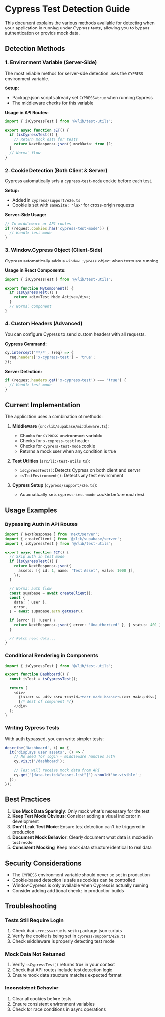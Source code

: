 # Cypress Test Detection Guide

This document explains the various methods available for detecting when your application is running under Cypress tests, allowing you to bypass authentication or provide mock data.

## Detection Methods

### 1. Environment Variable (Server-Side)

The most reliable method for server-side detection uses the `CYPRESS` environment variable.

**Setup:**

- Package.json scripts already set `CYPRESS=true` when running Cypress
- The middleware checks for this variable

**Usage in API Routes:**

```typescript
import { isCypressTest } from '@/lib/test-utils';

export async function GET() {
  if (isCypressTest()) {
    // Return mock data for tests
    return NextResponse.json({ mockData: true });
  }
  // Normal flow
}
```

### 2. Cookie Detection (Both Client & Server)

Cypress automatically sets a `cypress-test-mode` cookie before each test.

**Setup:**

- Added in `cypress/support/e2e.ts`
- Cookie is set with `sameSite: 'lax'` for cross-origin requests

**Server-Side Usage:**

```typescript
// In middleware or API routes
if (request.cookies.has('cypress-test-mode')) {
  // Handle test mode
}
```

### 3. Window.Cypress Object (Client-Side)

Cypress automatically adds a `window.Cypress` object when tests are running.

**Usage in React Components:**

```typescript
import { isCypressTest } from '@/lib/test-utils';

export function MyComponent() {
  if (isCypressTest()) {
    return <div>Test Mode Active</div>;
  }
  // Normal component
}
```

### 4. Custom Headers (Advanced)

You can configure Cypress to send custom headers with all requests.

**Cypress Command:**

```typescript
cy.intercept('**/*', (req) => {
  req.headers['x-cypress-test'] = 'true';
});
```

**Server Detection:**

```typescript
if (request.headers.get('x-cypress-test') === 'true') {
  // Handle test mode
}
```

## Current Implementation

The application uses a combination of methods:

1. **Middleware** (`src/lib/supabase/middleware.ts`):
   - Checks for `CYPRESS` environment variable
   - Checks for `x-cypress-test` header
   - Checks for `cypress-test-mode` cookie
   - Returns a mock user when any condition is true

2. **Test Utilities** (`src/lib/test-utils.ts`):
   - `isCypressTest()`: Detects Cypress on both client and server
   - `isTestEnvironment()`: Detects any test environment

3. **Cypress Setup** (`cypress/support/e2e.ts`):
   - Automatically sets `cypress-test-mode` cookie before each test

## Usage Examples

### Bypassing Auth in API Routes

```typescript
import { NextResponse } from 'next/server';
import { createClient } from '@/lib/supabase/server';
import { isCypressTest } from '@/lib/test-utils';

export async function GET() {
  // Skip auth in test mode
  if (isCypressTest()) {
    return NextResponse.json({
      assets: [{ id: 1, name: 'Test Asset', value: 1000 }],
    });
  }

  // Normal auth flow
  const supabase = await createClient();
  const {
    data: { user },
    error,
  } = await supabase.auth.getUser();

  if (error || !user) {
    return NextResponse.json({ error: 'Unauthorized' }, { status: 401 });
  }

  // Fetch real data...
}
```

### Conditional Rendering in Components

```typescript
import { isCypressTest } from '@/lib/test-utils';

export function Dashboard() {
  const isTest = isCypressTest();

  return (
    <div>
      {isTest && <div data-testid="test-mode-banner">Test Mode</div>}
      {/* Rest of component */}
    </div>
  );
}
```

### Writing Cypress Tests

With auth bypassed, you can write simpler tests:

```typescript
describe('Dashboard', () => {
  it('displays user assets', () => {
    // No need for login - middleware handles auth
    cy.visit('/dashboard');

    // Test will receive mock data from API
    cy.get('[data-testid="asset-list"]').should('be.visible');
  });
});
```

## Best Practices

1. **Use Mock Data Sparingly**: Only mock what's necessary for the test
2. **Keep Test Mode Obvious**: Consider adding a visual indicator in development
3. **Don't Leak Test Mode**: Ensure test detection can't be triggered in production
4. **Document Mock Behavior**: Clearly document what data is mocked in test mode
5. **Consistent Mocking**: Keep mock data structure identical to real data

## Security Considerations

- The `CYPRESS` environment variable should never be set in production
- Cookie-based detection is safe as cookies can be controlled
- Window.Cypress is only available when Cypress is actually running
- Consider adding additional checks in production builds

## Troubleshooting

### Tests Still Require Login

1. Check that `CYPRESS=true` is set in package.json scripts
2. Verify the cookie is being set in `cypress/support/e2e.ts`
3. Check middleware is properly detecting test mode

### Mock Data Not Returned

1. Verify `isCypressTest()` returns true in your context
2. Check that API routes include test detection logic
3. Ensure mock data structure matches expected format

### Inconsistent Behavior

1. Clear all cookies before tests
2. Ensure consistent environment variables
3. Check for race conditions in async operations
